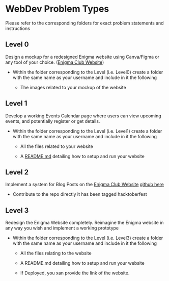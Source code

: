 # WebDev Problem Types
Please refer to the corresponding folders for exact problem statements and instructions

## Level 0
Design a mockup for a redesigned Enigma website using Canva/Figma or any tool of your choice. ([Enigma Club Website](https://www.mu-enigma.org/))

- Within the folder corresponding to the Level (i.e. Level0) create a folder with the same name as your username and include in it the following
  
  - The images related to your mockup of the website

## Level 1
Develop a working Events Calendar page where users can view upcoming events, and potentially register or get details.

- Within the folder corresponding to the Level (i.e. Level1) create a folder with the same name as your username and include in it the following
  
  - All the files related to your website
    
  - A [README.md](https://docs.github.com/en/get-started/writing-on-github/getting-started-with-writing-and-formatting-on-github/quickstart-for-writing-on-github) detailing how to setup and run your website

## Level 2
Implement a system for Blog Posts on the [Enigma Club Website](https://www.mu-enigma.org/) [github here](https://github.com/dipyamanroy/enigma-lander)

- Contribute to the repo directly it has been tagged hacktoberfest

## Level 3
Redesign the Enigma Website completely. Reimagine the Enigma website in any way you wish and implement a working prototype

- Within the folder corresponding to the Level (i.e. Level3) create a folder with the same name as your username and include in it the following
  
  - All the files relating to the website
    
  - A README.md detailing how to setup and run your website
 
  - If Deployed, you xan provide the link of the website.
